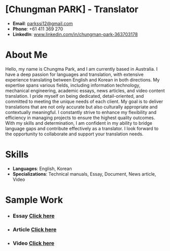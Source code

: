  
 # [Chungman PARK] - Translator

- **Email**: parkssi12@gmail.com
- **Phone**: +61 411 369 270
- **LinkedIn**: www.linkedin.com/in/chungman-park-363703178

# About Me
Hello, my name is Chungma Park, and I am currently based in Australia. I have a deep passion for languages and translation, 
with extensive experience translating between English and Korean in both directions. My expertise spans various fields, 
including information technology, mechanical engineering, academic essays, news articles, and video content translation.
I pride myself on being dedicated, detail-oriented, and committed to meeting the unique needs of each client. 
My goal is to deliver translations that are not only accurate but also culturally appropriate and contextually meaningful. 
I constantly strive to enhance my flexibility and efficiency in managing projects to ensure the highest quality outcomes.
With my skills and determination, I am confident in my ability to bridge language gaps and contribute effectively as a translator. 
I look forward to the opportunity to collaborate and support your translation needs.

# Skills
- **Languages**: English, Korean
- **Specializations**: Technical manuals, Essay, Document, News article, Video

# Sample Work

* ### Essay [Click here](samples/Essay/README.md)

* ### Article [Click here](samples/Article/README.md)

* ### Video [Click here](samples/Video/README.md)



